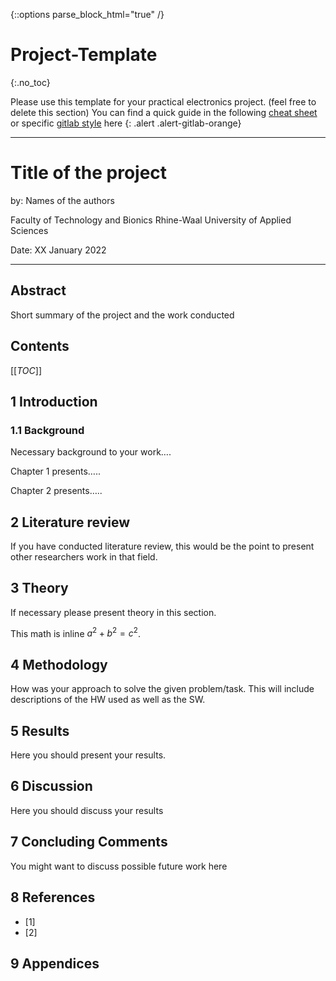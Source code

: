 {::options parse_block_html="true" /}

# Project-Template
{:.no_toc}

Please use this template for your practical electronics project. (feel free to delete this section) 
You can find a quick guide in the following [cheat sheet](https://www.markdownguide.org/cheat-sheet/) or specific [gitlab style](https://docs.gitlab.com/ee/user/markdown.html) here
{: .alert .alert-gitlab-orange}


----

# Title of the project

by: Names of the authors


Faculty of Technology and Bionics
Rhine-Waal University of Applied Sciences

Date: XX January 2022

----

## Abstract

Short summary of the project and the work conducted

## Contents

[[_TOC_]]

## 1 Introduction

### 1.1	Background
Necessary background to your work….

Chapter 1 presents….. 

Chapter 2 presents…..

## 2	Literature review
If you have conducted literature review, this would be the point to present other researchers work in that field.

## 3	Theory
If necessary please present theory in this section.

This math is inline $`a^2+b^2=c^2`$.

## 4	Methodology
How was your approach to solve the given problem/task.
This will include descriptions of the HW used as well as the SW.

## 5	Results
Here you should present your results.

## 6	Discussion
Here you should discuss your results

## 7	Concluding Comments
You might want to discuss possible future work here

## 8	References

* [1]
* [2] 

## 9	Appendices

